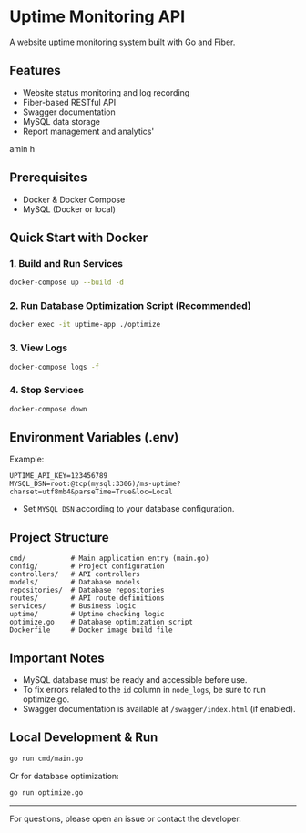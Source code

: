 # Uptime Monitoring API

A website uptime monitoring system built with Go and Fiber.

## Features
- Website status monitoring and log recording
- Fiber-based RESTful API
- Swagger documentation
- MySQL data storage
- Report management and analytics'


amin h

## Prerequisites
- Docker & Docker Compose
- MySQL (Docker or local)

## Quick Start with Docker

### 1. Build and Run Services

```bash
docker-compose up --build -d
```

### 2. Run Database Optimization Script (Recommended)

```bash
docker exec -it uptime-app ./optimize
```

### 3. View Logs
```bash
docker-compose logs -f
```

### 4. Stop Services
```bash
docker-compose down
```

## Environment Variables (.env)

Example:
```
UPTIME_API_KEY=123456789
MYSQL_DSN=root:@tcp(mysql:3306)/ms-uptime?charset=utf8mb4&parseTime=True&loc=Local
```

- Set `MYSQL_DSN` according to your database configuration.

## Project Structure
```
cmd/           # Main application entry (main.go)
config/        # Project configuration
controllers/   # API controllers
models/        # Database models
repositories/  # Database repositories
routes/        # API route definitions
services/      # Business logic
uptime/        # Uptime checking logic
optimize.go    # Database optimization script
Dockerfile     # Docker image build file
```

## Important Notes
- MySQL database must be ready and accessible before use.
- To fix errors related to the `id` column in `node_logs`, be sure to run optimize.go.
- Swagger documentation is available at `/swagger/index.html` (if enabled).

## Local Development & Run

```bash
go run cmd/main.go
```
Or for database optimization:
```bash
go run optimize.go
```

---

For questions, please open an issue or contact the developer.

